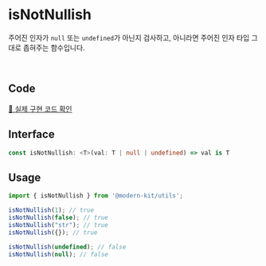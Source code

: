 # isNotNullish

주어진 인자가 `null` 또는 `undefined`가 아닌지 검사하고, 아니라면 주어진 인자 타입 그대로 좁혀주는 함수입니다.

<br />

## Code
[🔗 실제 구현 코드 확인](https://github.com/modern-agile-team/modern-kit/blob/main/packages/utils/src/validator/isNotNullish/index.ts)

## Interface
```ts title="typescript"
const isNotNullish: <T>(val: T | null | undefined) => val is T
```

## Usage
```ts title="typescript"
import { isNotNullish } from '@modern-kit/utils';

isNotNullish(1); // true
isNotNullish(false); // true
isNotNullish("str"); // true
isNotNullish({}); // true

isNotNullish(undefined); // false
isNotNullish(null); // false
```

